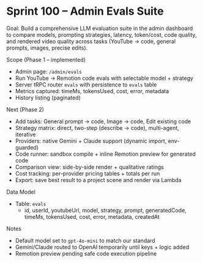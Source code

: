 # Sprint 100 – Admin Evals Suite

Goal: Build a comprehensive LLM evaluation suite in the admin dashboard to compare models, prompting strategies, latency, token/cost, code quality, and rendered video quality across tasks (YouTube → code, general prompts, images, precise edits).

Scope (Phase 1 – implemented)
- Admin page: `/admin/evals`
- Run YouTube → Remotion code evals with selectable model + strategy
- Server tRPC router `evals` with persistence to `evals` table
- Metrics captured: timeMs, tokensUsed, cost, error, metadata
- History listing (paginated)

Next (Phase 2)
- Add tasks: General prompt → code, Image → code, Edit existing code
- Strategy matrix: direct, two-step (describe → code), multi-agent, iterative
- Providers: native Gemini + Claude support (dynamic import, env-guarded)
- Code runner: sandbox compile + inline Remotion preview for generated code
- Comparison view: side-by-side render + qualitative ratings
- Cost tracking: per-provider pricing tables + totals per run
- Export: save best result to a project scene and render via Lambda

Data Model
- Table: `evals`
  - id, userId, youtubeUrl, model, strategy, prompt, generatedCode, timeMs, tokensUsed, cost, error, metadata, createdAt

Notes
- Default model set to `gpt-4o-mini` to match our standard
- Gemini/Claude routed to OpenAI temporarily until keys + logic added
- Remotion preview pending safe code execution pipeline
